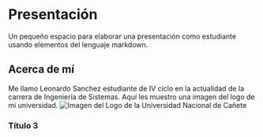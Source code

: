 # Presentación
Un pequeño espacio para elaborar una presentación como estudiante usando elementos del lenguaje markdown.
## Acerca de mí
Me llamo Leonardo Sanchez estudiante de IV ciclo en la actualidad de la carrera de Ingeniería de Sistemas.
Aquí les muestro una imagen del logo de mi universidad.
![Imagen del Logo de la Universidad Nacional de Cañete](https://portal.undc.edu.pe/wp-content/uploads/2019/12/logo.jpg)
### Título 3
